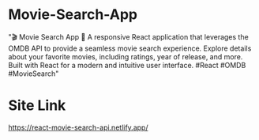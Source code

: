 # Movie-Search-App
"🎬 Movie Search App 🍿  A responsive React application that leverages the OMDB API to provide a seamless movie search experience. Explore details about your favorite movies, including ratings, year of release, and more. Built with React for a modern and intuitive user interface. #React #OMDB #MovieSearch"

# Site Link
https://react-movie-search-api.netlify.app/
